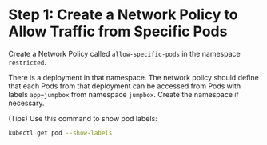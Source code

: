 # Step 1: Create a Network Policy to Allow Traffic from Specific Pods

Create a Network Policy called `allow-specific-pods` in the namespace `restricted`. 

There is a deployment in that namespace. The network policy should define that each Pods from that deployment can be accessed from Pods with labels `app=jumpbox` from namespace `jumpbox`. Create the namespace if necessary.

(Tips) Use this command to show pod labels: 

```bash
kubectl get pod --show-labels
```